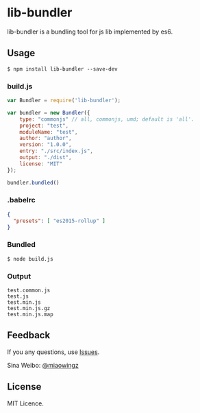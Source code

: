 # lib-bundler

lib-bundler is a bundling tool for js lib implemented by es6.

## Usage
```
$ npm install lib-bundler --save-dev
```
### build.js
``` javascript
var Bundler = require('lib-bundler');

var bundler = new Bundler({
    type: "commonjs" // all, commonjs, umd; default is 'all'.
    project: "test",
    moduleName: "test",
    author: "author",
    version: "1.0.0",
    entry: "./src/index.js",
    output: "./dist",
    license: "MIT"
});

bundler.bundled()
```

### .babelrc
```json
{
  "presets": [ "es2015-rollup" ]
}
```

### Bundled
```
$ node build.js
```

### Output
```
test.common.js
test.js
test.min.js
test.min.js.gz
test.min.js.map
```

## Feedback
If you any questions, use [Issues](https://github.com/miaowing/lib-bundler/issues).

Sina Weibo: [@miaowingz](http://weibo.com/zfeng217)

## License
MIT Licence.
